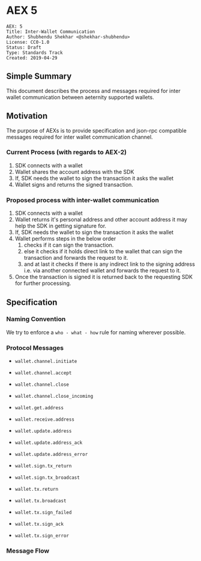 # AEX 5

```
AEX: 5
Title: Inter-Wallet Communication
Author: Shubhendu Shekhar <@shekhar-shubhendu>
License: CC0-1.0
Status: Draft
Type: Standards Track
Created: 2019-04-29
```

## Simple Summary

This document describes the process and messages required for inter wallet communication between aeternity supported wallets.

## Motivation

The purpose of AEXs is to provide specification and json-rpc compatible messages required for inter wallet communication channel.

### Current Process (with regards to AEX-2)

1. SDK connects with a wallet
2. Wallet shares the account address with the SDK
3. If, SDK needs the wallet to sign the transaction it asks the wallet
4. Wallet signs and returns the signed transaction.

### Proposed process with inter-wallet communication

1. SDK connects with a wallet
2. Wallet returns it's personal address and other account address it may help the SDK in getting signature for.
3. If, SDK needs the wallet to sign the transaction it asks the wallet
4. Wallet performs steps in the below order
    1. checks if it can sign the transaction.
    2. else it checks if it holds direct link to the wallet that can sign the transaction and forwards the request to it.
    3. and at last it checks if there is any indirect link to the signing address i.e. via another connected wallet and forwards the request to it.
5. Once the transaction is signed it is returned back to the requesting SDK for further processing.

## Specification

### Naming Convention

We try to enforce a `who - what - how` rule for naming wherever possible.

### Protocol Messages

- `wallet.channel.initiate`
- `wallet.channel.accept`
- `wallet.channel.close`
- `wallet.channel.close_incoming`

- `wallet.get.address`
- `wallet.receive.address`
- `wallet.update.address`
- `wallet.update.address_ack`
- `wallet.update.address_error`

- `wallet.sign.tx_return`
- `wallet.sign.tx_broadcast`
- `wallet.tx.return`
- `wallet.tx.broadcast`
- `wallet.tx.sign_failed`
- `wallet.tx.sign_ack`
- `wallet.tx.sign_error`

### Message Flow